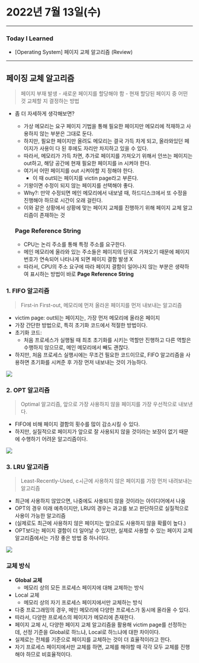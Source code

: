 # 2022년 7월 13일(수)

----

### Today I Learned 

- [Operating System] 페이지 교체 알고리즘 (Review)

----

## 페이징 교체 알고리즘

> 페이지 부재 발생 - 새로운 페이지를 할당해야 함 - 현재 할당된 페이지 중 어떤 것 교체할 지 결정하는 방법 

- 좀 더 자세하게 생각해보면?

  - 가상 메모리는 요구 페이지 기법을 통해 필요한 페이지만 메모리에 적재하고 사용하지 않는 부분은 그대로 둔다.
  - 하지만, 필요한 페이지만 올려도 메모리는 결국 가득 차게 되고, 올라와있던 페이지가 사용이 다 된 후에도 자리만 차지하고 있을 수 있다.
  - 따라서, 메모리가 가득 차면, 추가로 페이지를 가져오기 위해서 안쓰는 페이지는 out하고, 해당 공간에 현재 필요한 페이지를 in 시켜야 한다.
  - 여기서 어떤 페이지를 out 시켜야할 지 정해야 한다. 
    - 이 때 out되는 페이지를 victin page라고 부른다.
  - 기왕이면 수정이 되지 않는 페이지를 선택해야 좋다.
  - Why?: 만약 수정되면 메인 메모리에서 내보낼 때, 하드디스크에서 또 수정을 진행해야 하므로 시간이 오래 걸린다.
  - 이와 같은 상황에서 상황에 맞는 페이지 교체를 진행하기 위해 페이지 교체 알고리즘이 존재하는 것

  ### Page Reference String

  - CPU는 논리 주소를 통해 특정 주소를 요구한다.
  - 메인 메모리에 올라와 있는 주소들은 페이지의 단위로 가져오기 때문에 페이지 번호가 연속되어 나타나게 되면 페이지 결함 발생 X
  - 따라서, CPU의 주소 요구에 따라 페이지 결함이 일어나지 않는 부분은 생략하여 표시하는 방법이 바로 **Page Reference String**

### 1. FIFO 알고리즘

> First-in First-out, 메모리에 먼저 올라온 페이지를 먼저 내보내는 알고리즘 

- victim page: out되는 페이지는, 가장 먼저 메모리에 올라온 페이지 
- 가장 간단한 방법으로, 특히 초기화 코드에서 적절한 방법이다.
- 초기화 코드: 
  - 처음 프로세스가 실행될 때 최초 초기화를 시키는 역할만 진행하고 다른 역할은 수행하지 않으므로, 메인 메모리에서 빼도 괜찮다.
- 하지만, 처음 프로세스 실행시에는 무조건 필요한 코드이므로, FIFO 알고리즘을 사용하면 초기화를 시켜준 후 가장 먼저 내보내는 것이 가능하다.

![](https://img1.daumcdn.net/thumb/R1280x0/?scode=mtistory&fname=https%3A%2F%2Fk.kakaocdn.net%2Fdn%2FVQCGK%2FbtquJuqRkyS%2FLb3NgwHkBve08YhZpLkq31%2Fimg.png)

### 2. OPT 알고리즘

> Optimal 알고리즘, 앞으로 가장 사용하지 않을 페이지를 가장 우선적으로 내보낸다.

- FIFO에 비해 페이지 결함의 횟수를 많이 감소시킬 수 있다.
- 하지만, 실질적으로 페이지가 앞으로 잘 사용되지 않을 것이라는 보장이 없기 때문에 수행하기 어려운 알고리즘이다.

![](https://img1.daumcdn.net/thumb/R1280x0/?scode=mtistory&fname=https%3A%2F%2Fk.kakaocdn.net%2Fdn%2FSvRs7%2FbtquHbeJLQX%2FWXmK7xdGUbIxl43t0JG6Qk%2Fimg.png)

### 3. LRU 알고리즘

> Least-Recently-Used, cㅚ근에 사용하지 않은 페이지를 가장 먼저 내려보내는 알고리즘

- 최근에 사용하지 않았으면, 나중에도 사용되지 않을 것이라는 아이디어에서 나옴
- OPT의 경우 미래 예측이지만, LRU의 경우는 과고를 보고 판단하므로 실질적으로 사용이 가능한 알고리즘
- (실제로도 최근에 사용하지 않은 페이지는 앞으로도 사용하지 않을 확률이 높다.)
- OPT보다는 페이지 결함이 더 일어날 수 있지만, 실제로 사용할 수 있는 페이지 교체 알고리즘에서는 가장 좋은 방법 중 하나이다.

![](https://img1.daumcdn.net/thumb/R1280x0/?scode=mtistory&fname=https%3A%2F%2Fk.kakaocdn.net%2Fdn%2FnCgc3%2FbtquGW9VUrm%2FxTKnVKPOVQuSXmAuRehSw1%2Fimg.png)

### 교체 방식 

- **Global 교체**
  - 메모리 상의 모든 프로세스 페이지에 대해 교체하는 방식
- Local 교체
  - 메모리 상의 자기 프로세스 페이지에서만 교체하는 방식
- 다중 프로그래밍의 경우, 메인 메모리에 다양한 프로세스가 동시에 올라올 수 있다.
- 따라서, 다양한 프로세스의 페이지가 메모리에 존재한다.
- 페이지 교체 시, 다양한 페이지 교체 알고리즘을 활용해 victim page를 선정하는데, 선정 기준을 Global로 하느냐, Local로 하느냐에 대한 차이이다.
- 실제로는 전체를 기준으로 페이지를 교체하는 것이 더 효율적이라고 한다.
- 자기 프로세스 페이지에서만 교체를 하면, 교체를 해야할 때 각각 모두 교체를 진행해야 하므로 비효율적이다.